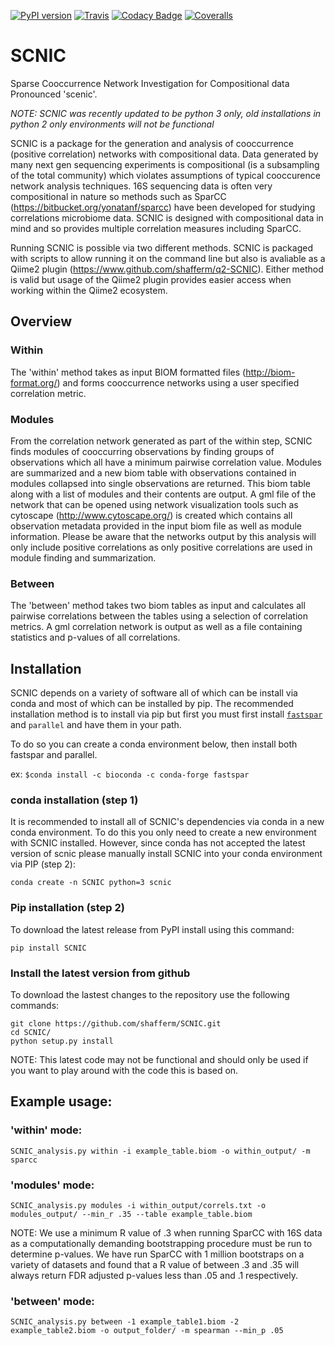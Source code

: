 [![PyPI version](https://badge.fury.io/py/SCNIC.svg)](https://badge.fury.io/py/SCNIC) [![Travis](https://img.shields.io/travis/shafferm/SCNIC.svg)](https://travis-ci.org/shafferm/SCNIC) [![Codacy Badge](https://api.codacy.com/project/badge/Grade/9013f85974f84a06b544598aa934e032)](https://www.codacy.com/app/shafferm/SCNIC?utm_source=github.com&amp;utm_medium=referral&amp;utm_content=shafferm/SCNIC&amp;utm_campaign=Badge_Grade) [![Coveralls](https://img.shields.io/coveralls/shafferm/SCNIC.svg)](https://coveralls.io/github/shafferm/SCNIC)

# SCNIC
Sparse Cooccurrence Network Investigation for Compositional data
Pronounced 'scenic'.

*NOTE: SCNIC was recently updated to be python 3 only, old installations in python 2 only environments will not be
functional*

SCNIC is a package for the generation and analysis of cooccurrence (positive correlation) networks with compositional data. Data generated by
many next gen sequencing experiments is compositional (is a subsampling of the total community) which violates
assumptions of typical cooccurence network analysis techniques. 16S sequencing data is often very compositional in
nature so methods such as SparCC (https://bitbucket.org/yonatanf/sparcc) have been developed for studying correlations
microbiome data. SCNIC is designed with compositional data in mind and so provides multiple correlation measures
including SparCC.

Running SCNIC is possible via two different methods. SCNIC is packaged with scripts to allow running it on the command
line but also is avaliable as a Qiime2 plugin (https://www.github.com/shafferm/q2-SCNIC). Either method is valid but
usage of the Qiime2 plugin provides easier access when working within the Qiime2 ecosystem.

## Overview
### Within
The 'within' method takes as input BIOM formatted files (http://biom-format.org/) and forms cooccurrence networks using a
 user specified correlation metric.

### Modules
From the correlation network generated as part of the within step, SCNIC  finds modules of cooccurring observations
by finding groups of observations which all have a minimum pairwise correlation value. Modules are summarized and a new
biom table with observations contained in modules collapsed into single observations are returned. This biom table along
with a list of modules and their contents are output.  A gml file of the network that can be opened using network
visualization tools such as cytoscape (http://www.cytoscape.org/) is created which contains all observation metadata
provided in the input biom file as well as module information. Please be aware that the networks output by this analysis
will only include positive correlations as only positive correlations are used in module finding and summarization.

### Between
The 'between' method takes two biom tables as input and calculates all pairwise correlations between the tables using a
selection of correlation metrics. A gml correlation network is output as well as a file containing statistics and
p-values of all correlations.

## Installation
SCNIC depends on a variety of software all of which can be install via conda and most of which can be installed by pip. The recommended installation method is to install via pip but first you must first install [`fastspar`](https://github.com/scwatts/fastspar) and `parallel` and have them in your path.

To do so you can create a conda environment below, then install both fastspar and parallel. 

ex: 
```$conda install -c bioconda -c conda-forge fastspar```

### conda installation (step 1)
It is recommended to install all of SCNIC's dependencies via conda in a new conda environment. To do this you only need to create a new environment with SCNIC installed. However, since conda has not accepted the latest version of scnic please manually install SCNIC into your conda environment via PIP (step 2):
```
conda create -n SCNIC python=3 scnic
```

### Pip installation (step 2)
To download the latest release from PyPI install using this command:
```
pip install SCNIC
```

### Install the latest version from github
To download the lastest changes to the repository use the following commands:
```
git clone https://github.com/shafferm/SCNIC.git
cd SCNIC/
python setup.py install
```
NOTE: This latest code may not be functional and should only be used if you want to play around with the code this is
based on.

## Example usage:

### 'within' mode:
```
SCNIC_analysis.py within -i example_table.biom -o within_output/ -m sparcc
```

### 'modules' mode:
```
SCNIC_analysis.py modules -i within_output/correls.txt -o modules_output/ --min_r .35 --table example_table.biom
```
NOTE: We use a minimum R value of .3 when running SparCC with 16S data as a computationally demanding bootstrapping
procedure must be run to determine p-values. We have run SparCC with 1 million bootstraps on a variety of datasets and
found that a R value of between .3 and .35 will always return FDR adjusted p-values less than .05 and .1 respectively.

### 'between' mode:
```
SCNIC_analysis.py between -1 example_table1.biom -2 example_table2.biom -o output_folder/ -m spearman --min_p .05
```
